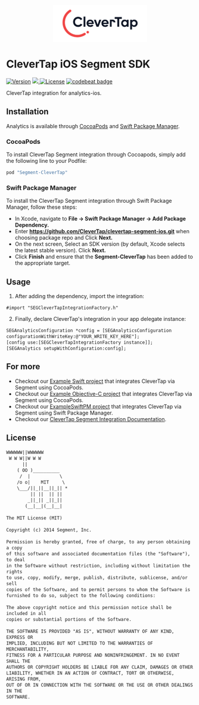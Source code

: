 <p align="center">
  <img src="https://github.com/CleverTap/clevertap-ios-sdk/blob/master/docs/images/clevertap-logo.png" width = "50%"/>
</p>

# CleverTap iOS Segment SDK

[![Version](https://img.shields.io/cocoapods/v/Segment-CleverTap.svg?style=flat)](http://cocoapods.org/pods/Segment-CleverTap)
<a href="https://github.com/CleverTap/clevertap-segment-ios/releases">
    <img src="https://img.shields.io/github/release/CleverTap/clevertap-segment-ios.svg" />
</a>
[![License](https://img.shields.io/cocoapods/l/Segment-CleverTap.svg?style=flat)](http://cocoapods.org/pods/Segment-CleverTap)
[![codebeat badge](https://codebeat.co/badges/033620de-eab7-48f5-8f30-226c354e20b0)](https://codebeat.co/projects/github-com-clevertap-clevertap-segment-ios-master)

CleverTap integration for analytics-ios.

## Installation

Analytics is available through [CocoaPods](http://cocoapods.org) and [Swift Package Manager](https://www.swift.org/package-manager/).

### CocoaPods
 
To install CleverTap Segment integration through Cocoapods, simply add the following line to your Podfile:

```ruby
pod "Segment-CleverTap"
```

### Swift Package Manager

To install the CleverTap Segment integration through Swift Package Manager, follow these steps:

- In Xcode, navigate to **File -> Swift Package Manager -> Add Package Dependency.**
- Enter **https://github.com/CleverTap/clevertap-segment-ios.git** when choosing package repo and Click **Next.**
- On the next screen, Select an SDK version (by default, Xcode selects the latest stable version). Click **Next.**
- Click **Finish** and ensure that the **Segment-CleverTap** has been added to the appropriate target.

## Usage

1. After adding the dependency, import the integration:

 ```objc
 #import "SEGCleverTapIntegrationFactory.h"
 ```
 
2. Finally, declare CleverTap's integration in your app delegate instance:

  ```objc
  SEGAnalyticsConfiguration *config = [SEGAnalyticsConfiguration configurationWithWriteKey:@"YOUR_WRITE_KEY_HERE"];
  [config use:[SEGCleverTapIntegrationFactory instance]];
  [SEGAnalytics setupWithConfiguration:config];
  ```
## For more

- Checkout our [Example Swift project](/ExampleSwift) that integrates CleverTap via Segment using CocoaPods.
- Checkout our [Example Objective-C project](/Example) that integrates CleverTap via Segment using CocoaPods.
- Checkout our [ExampleSwiftPM project](/ExampleSwiftPM) that integrates CleverTap via Segment using Swift Package Manager.
- Checkout our [CleverTap Segment Integration Documentation](https://github.com/CleverTap/clevertap-segment-integration-docs "CleverTap Segment Technical Documentation").

## License

```
WWWWWW||WWWWWW
 W W W||W W W
      ||
    ( OO )__________
     /  |           \
    /o o|    MIT     \
    \___/||_||__||_|| *
         || ||  || ||
        _||_|| _||_||
       (__|__|(__|__|

The MIT License (MIT)

Copyright (c) 2014 Segment, Inc.

Permission is hereby granted, free of charge, to any person obtaining a copy
of this software and associated documentation files (the "Software"), to deal
in the Software without restriction, including without limitation the rights
to use, copy, modify, merge, publish, distribute, sublicense, and/or sell
copies of the Software, and to permit persons to whom the Software is
furnished to do so, subject to the following conditions:

The above copyright notice and this permission notice shall be included in all
copies or substantial portions of the Software.

THE SOFTWARE IS PROVIDED "AS IS", WITHOUT WARRANTY OF ANY KIND, EXPRESS OR
IMPLIED, INCLUDING BUT NOT LIMITED TO THE WARRANTIES OF MERCHANTABILITY,
FITNESS FOR A PARTICULAR PURPOSE AND NONINFRINGEMENT. IN NO EVENT SHALL THE
AUTHORS OR COPYRIGHT HOLDERS BE LIABLE FOR ANY CLAIM, DAMAGES OR OTHER
LIABILITY, WHETHER IN AN ACTION OF CONTRACT, TORT OR OTHERWISE, ARISING FROM,
OUT OF OR IN CONNECTION WITH THE SOFTWARE OR THE USE OR OTHER DEALINGS IN THE
SOFTWARE.
```
